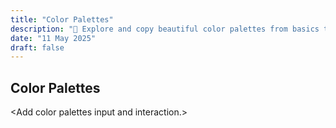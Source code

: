 ```yaml
---
title: "Color Palettes"
description: "🎨 Explore and copy beautiful color palettes from basics to Bootstrap, Material Design, and even Pokémon — all in one handy tool!"
date: "11 May 2025"
draft: false
---
```


<h2>Color Palettes</h2>

<div>
    &lt;Add color palettes input and interaction.&gt;
</div>
